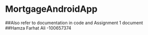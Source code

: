 # MortgageAndroidApp
##Also refer to documentation in code and Assignment 1 document 
##Hamza Farhat Ali -100657374
